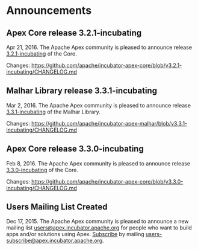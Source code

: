 # Announcements

## Apex Core release 3.2.1-incubating

Apr 21, 2016.  The Apache Apex community is pleased to announce release [3.2.1-incubating](/downloads.html) of the Core.

Changes: https://github.com/apache/incubator-apex-core/blob/v3.2.1-incubating/CHANGELOG.md


## Malhar Library release 3.3.1-incubating

Mar 2, 2016.  The Apache Apex community is pleased to announce release [3.3.1-incubating](/downloads.html) of the Malhar Library.

Changes: https://github.com/apache/incubator-apex-malhar/blob/v3.3.1-incubating/CHANGELOG.md

## Apex Core release 3.3.0-incubating

Feb 8, 2016.  The Apache Apex community is pleased to announce release [3.3.0-incubating](/downloads.html) of the Core.

Changes: https://github.com/apache/incubator-apex-core/blob/v3.3.0-incubating/CHANGELOG.md


## Users Mailing List Created

Dec 17, 2015.  The Apache Apex community is pleased to announce a new mailing list [users@apex.incubator.apache.org](http://mail-archives.apache.org/mod_mbox/incubator-apex-users/) for people who want to build apps and/or solutions using Apex.  [Subscribe](mailto:users-subscribe@apex.incubator.apache.org?subject=send%20this%20email%20to%20subscribe) by mailing [users-subscribe@apex.incubator.apache.org](mailto:users-subscribe@apex.incubator.apache.org?subject=send%20this%20email%20to%20subscribe).




